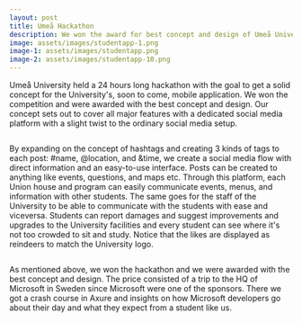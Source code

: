 ```yaml
---
layout: post
title: Umeå Hackathon
description: We won the award for best concept and design of Umeå University's new student app.
image: assets/images/studentapp-1.png
image-1: assets/images/studentapp.png
image-2: assets/images/studentapp-10.png
---
```


Umeå University held a 24 hours long hackathon with the goal to get a solid concept for the University's, soon to come, mobile application. We won the competition and were awarded with the best concept and design. Our concept sets out to cover all major features with a dedicated social media platform with a slight twist to the ordinary social media setup. 

<span class="image main"><img src="{{ site.baseurl }}/{{ page.image-1 }}" alt="" /></span>

By expanding on the concept of hashtags and creating 3 kinds of tags to each post: #name, @location, and &time, we create a social media flow with direct information and an easy-to-use interface. Posts can be created to anything like events, questions, and maps etc. Through this platform, each Union house and program can easily communicate events, menus, and information with other students. The same goes for the staff of the University to be able to communicate with the students with ease and viceversa. Students can report damages and suggest improvements and upgrades to the University facilities and every student can see where it's not too crowded to sit and study. Notice that the likes are displayed as reindeers to match the University logo.

<span class="image main"><img src="{{ site.baseurl }}/{{ page.image-2 }}" alt="" /></span>

As mentioned above, we won the hackathon and we were awarded with the best concept and design. The price consisted of a trip to the HQ of Microsoft in Sweden since Microsoft were one of the sponsors. There we got a crash course in Axure and insights on how Microsoft developers go about their day and what they expect from a student like us.